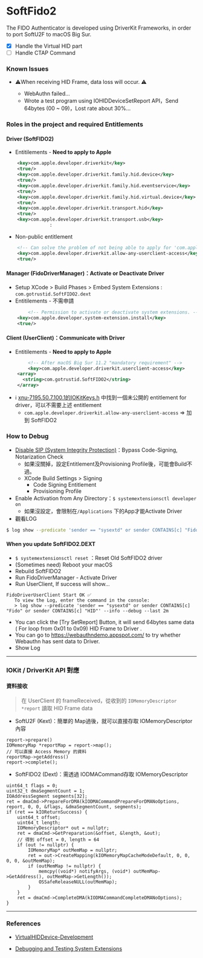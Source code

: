 # SoftFido2

The FIDO Authenticator is developed using DriverKit Frameworks, in order to port SoftU2F to macOS Big Sur.

+ [x] Handle the Virtual HID part
+ [ ] Handle CTAP Command

### Known Issues

+ ⚠️When receiving HID Frame, data loss will occur. ⚠️

  + WebAuthn failed...
  + Wrote a test program using IOHIDDeviceSetReport API，Send 64bytes (00 ~ 09)，Lost rate about 30%...




### Roles in the project and required Entitlements 

#### Driver (SoftFIDO2)

+ Entitilements - **Need to apply to Apple**

```xml
	<key>com.apple.developer.driverkit</key>
	<true/>
	<key>com.apple.developer.driverkit.family.hid.device</key>
	<true/>
	<key>com.apple.developer.driverkit.family.hid.eventservice</key>
	<true/>
	<key>com.apple.developer.driverkit.family.hid.virtual.device</key>
	<true/>
	<key>com.apple.developer.driverkit.transport.hid</key>
	<true/>
    <key>com.apple.developer.driverkit.transport.usb</key>
				:
```

+ Non-public entitlement

```xml
    <!-- Can solve the problem of not being able to apply for 'com.apple.developer.driverkit.userclient-access' -->
    <key>com.apple.developer.driverkit.allow-any-userclient-access</key>
    <true/>
```



#### Manager (FidoDriverManager)：Activate or Deactivate Driver

+ Setup XCode > Build Phases > Embed System Extensions : `com.gotrustid.SoftFIDO2.dext`
+ Entitilements - 不需申請

```xml
		<!-- Permission to activate or deactivate system extensions. -->
    <key>com.apple.developer.system-extension.install</key>
    <true/>
```

#### Client (UserClient)：Communicate with Driver

+ Entitilements - **Need to apply to Apple**

```xml
		<!-- After macOS Big Sur 11.2 "mandatory requirement" -->
		<key>com.apple.developer.driverkit.userclient-access</key>
    <array>
      <string>com.gotrustid.SoftFIDO2</string>
    </array>
```

+ ℹ️ [xnu-7195.50.7.100.1的IOKitKeys.h](https://github.com/clemensg/xnu/blob/master/iokit/IOKit/IOKitKeys.h) 中找到一個未公開的 entitlement for driver，可以不需要上述 entitlement
  + `com.apple.developer.driverkit.allow-any-userclient-access`  => 加到 SoftFIDO2

### How to Debug

+ [Disable SIP (System Integrity Protection)](https://developer.apple.com/documentation/security/disabling_and_enabling_system_integrity_protection?language=objc)：Bypass Code-Signing, Notarization Check
  + 如果沒關掉，設定Entitlement及Provisioning Profile後，可能會Build不過。
  + XCode Build Settings > Signing
    + Code Signing Entitlement
    + Provisioning Profile
+ Enable Activation from Any Directory：`$ systemextensionsctl developer on`
  + 如果沒設定，會限制在`/Applications` 下的App才能Activate Driver
+ 觀看LOG

```bash
$ log show --predicate 'sender == "sysextd" or sender CONTAINS[c] "Fido" or sender CONTAINS[c] "HID"' --info --debug --last 2m
```

#### When you update SoftFIDO2.DEXT

+ `$ systemextensionsctl reset` ：Reset Old SoftFIDO2 driver
+ (Sometimes need) Reboot your macOS
+ Rebuild SoftFIDO2
+ Run FidoDriverManager -  Activate Driver
+ Run UserClient, If success will show...

```
FidoDriverUserClient Start OK ✅
   To view the Log, enter the command in the console:
   > log show --predicate 'sender == "sysextd" or sender CONTAINS[c] "Fido" or sender CONTAINS[c] "HID"' --info --debug --last 2m
```

+ You can click the [Try SetReport] Button, it will send 64bytes same data ( For loop from 0x01 to 0x09) HID Frame to Driver .
+ You can go to https://webauthndemo.appspot.com/ to try whether Webauthn has sent data to Driver.
+ Show Log



----

### IOKit / DriverKit  API 對應

#### 資料接收

> 在 UserClient 的 frameReceived，從收到的 `IOMemoryDescriptor *report` 讀取 HID Frame data

+ SoftU2F (Kext)：簡單的 Map過後，就可以直接存取 IOMemoryDescriptor 內容

```objc
report->prepare()
IOMemoryMap *reportMap = report->map();
// 可以直接 Access Memory 的資料
reportMap->getAddress()
report->complete();
```



+ SoftFIDO2 (Dext)：需透過 IODMACommand存取 IOMemoryDescriptor

```objc
uint64_t flags = 0;
uint32_t dmaSegmentCount = 1;
IOAddressSegment segments[32];
ret = dmaCmd->PrepareForDMA(kIODMACommandPrepareForDMANoOptions, report, 0, 0, &flags, &dmaSegmentCount, segments);
if (ret == kIOReturnSuccess) {
    uint64_t offset;
    uint64_t length;
    IOMemoryDescriptor* out = nullptr;
    ret = dmaCmd->GetPreparation(&offset, &length, &out);
    // 得到 offset = 0, length = 64
    if (out != nullptr) {
        IOMemoryMap* outMemMap = nullptr;
        ret = out->CreateMapping(kIOMemoryMapCacheModeDefault, 0, 0, 0, 0, &outMemMap);
        if (outMemMap != nullptr) {
            memcpy((void*) notifyArgs, (void*) outMemMap->GetAddress(), outMemMap->GetLength());
            OSSafeReleaseNULL(outMemMap);
        }
    }
    ret = dmaCmd->CompleteDMA(kIODMACommandCompleteDMANoOptions);
}
```



----

### References

+ [VirtualHIDDevice-Development](https://github.com/pqrs-org/Karabiner-DriverKit-VirtualHIDDevice/blob/master/DEVELOPMENT.md)

+ [Debugging and Testing System Extensions](https://developer.apple.com/documentation/driverkit/debugging_and_testing_system_extensions)